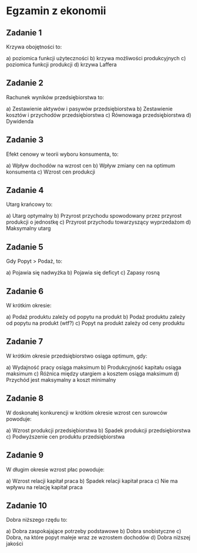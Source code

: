 # Egzamin z ekonomii

## Zadanie 1

Krzywa obojętności to:

a) poziomica funkcji użyteczności
b) krzywa możliwości produkcyjnych
c) poziomica funkcji produkcji
d) krzywa Laffera

## Zadanie 2

Rachunek wyników przedsiębiorstwa to:

a) Zestawienie aktywów i pasywów przedsiębiorstwa
b) Zestawienie kosztów i przychodów przedsiębiorstwa
c) Równowaga przedsiębiorstwa
d) Dywidenda

## Zadanie 3

Efekt cenowy w teorii wyboru konsumenta, to:

a) Wpływ dochodów na wzrost cen
b) Wpływ zmiany cen na optimum konsumenta
c) Wzrost cen produkcji

## Zadanie 4

Utarg krańcowy to:

a) Utarg optymalny
b) Przyrost przychodu spowodowany przez przyrost produkcji o jednostkę
c) Przyrost przychodu towarzyszący wyprzedażom
d) Maksymalny utarg

## Zadanie 5

Gdy Popyt > Podaż, to:

a) Pojawia się nadwyżka
b) Pojawia się deficyt
c) Zapasy rosną

## Zadanie 6

W krótkim okresie:

a) Podaż produktu zależy od popytu na produkt
b) Podaż produktu zależy od popytu na produkt (wtf?)
c) Popyt na produkt zależy od ceny produktu

## Zadanie 7

W krótkim okresie przedsiębiorstwo osiąga optimum, gdy:

a) Wydajność pracy osiąga maksimum
b) Produkcyjność kapitału osiąga maksimum
c) Różnica między utargiem a kosztem osiąga maksimum
d) Przychód jest maksymalny a koszt minimalny

## Zadanie 8

W doskonałej konkurencji w krótkim okresie wzrost cen surowców powoduje:

a) Wzrost produkcji przedsiębiorstwa
b) Spadek produkcji przedsiębiorstwa
c) Podwyższenie cen produktu przedsiębiorstwa

## Zadanie 9

W długim okresie wzrost płac powoduje:

a) Wzrost relacji kapitał praca
b) Spadek relacji kapitał praca
c) Nie ma wpływu na relację kapitał praca

## Zadanie 10

Dobra niższego rzędu to:

a) Dobra zaspokajające potrzeby podstawowe
b) Dobra snobistyczne
c) Dobra, na które popyt maleje wraz ze wzrostem dochodów
d) Dobra niższej jakości

